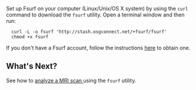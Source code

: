 [title]: - "Setting up Fsurf on Your Computer"

Set up Fsurf on your computer (Linux/Unix/OS X system) by using the `curl`
command to download the `fsurf` utility. Open a terminal window and then run:

      curl -L -o fsurf 'http://stash.osgconnect.net/+fsurf/fsurf'
      chmod +x fsurf 

If you don't have a Fsurf account, follow the instructions
[here](https://support.opensciencegrid.org/solution/articles/12000008487) to
obtain one.

## What's Next? 

See how to 
[analyze a MRI scan ]( https://support.opensciencegrid.org/solution/articles/12000008490-anlysis-of-a-brain-mri-scan)
using the `fsurf` utility.
